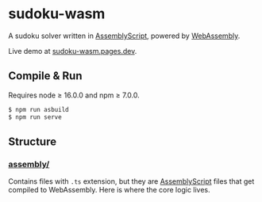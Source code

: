 # sudoku-wasm

A sudoku solver written in [AssemblyScript](https://www.assemblyscript.org), powered by [WebAssembly](https://webassembly.org/).

Live demo at [sudoku-wasm.pages.dev](https://sudoku-wasm.pages.dev/).


## Compile & Run

Requires node ≥ 16.0.0 and npm ≥ 7.0.0.

```bash
$ npm run asbuild
$ npm run serve
```


## Structure

### [assembly/](assembly/)

Contains files with `.ts` extension, but they are [AssemblyScript](https://www.assemblyscript.org/) files
that get compiled to WebAssembly. Here is where the core logic lives.
